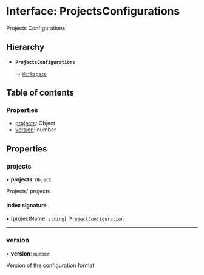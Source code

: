# Interface: ProjectsConfigurations

Projects Configurations

## Hierarchy

- **`ProjectsConfigurations`**

  ↳ [`Workspace`](../../devkit/documents/Workspace)

## Table of contents

### Properties

- [projects](../../devkit/documents/ProjectsConfigurations#projects): Object
- [version](../../devkit/documents/ProjectsConfigurations#version): number

## Properties

### projects

• **projects**: `Object`

Projects' projects

#### Index signature

▪ [projectName: `string`]: [`ProjectConfiguration`](../../devkit/documents/ProjectConfiguration)

---

### version

• **version**: `number`

Version of the configuration format

